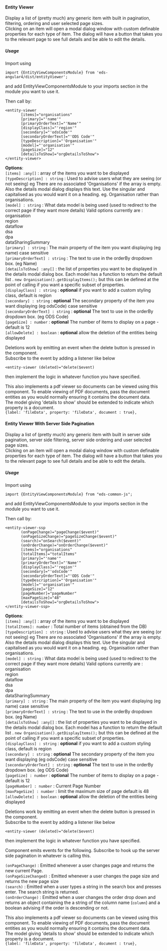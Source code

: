 #### Entity Viewer
Display a list of (pretty much) any generic item with built in pagination, filtering, ordering and user selected page sizes.  
Clicking on an item will open a modal dialog window with custom definable properties for each type of item.  The dialog will have a button that takes you to the relevant page to see full details and be able to edit the details.
 
 ##### Usage
 Import using 
 ```angular2html
import {EntityViewComponentsModule} from 'eds-angular4/dist/entityViewer';
```
 
 and add EntityViewComponentsModule to your imports section in the module you want to use it.
 
 Then call by:
 
 ```angular2html
<entity-viewer
        [items]="organisations"
        [primary]="'name'"
        [primaryOrderText]="'Name'"
        [displayClass]="'region'"
        [secondary]="'odsCode'"
        [secondaryOrderText]="'ODS Code'"
        [typeDescription]="'Organisation'"
        [model]="'organisation'"
        [pageSize]="12"
        [detailsToShow]="orgDetailsToShow">
</entity-viewer>
```

**Options**:  
`[items] :any[]` : array of the items you want to be displayed  
`[typeDescription] : string` : Used to advise users what they are seeing (or not seeing) eg There are no associated 'Organisations' if the array is empty.  Also the details modal dialog displays this text.  Use the singular and capitalised as you would want it on a heading.  eg. Organisation rather than organisations.   
`[model] : string` : What data model is being used (used to redirect to the correct page if they want more details) Valid options currently are :  
organisation  
region  
dataflow  
dsa  
dpa  
dataSharingSummary  
`[primary] : string` : The main property of the item you want displaying (eg name) case sensitive  
`[primaryOrderText] : string` : The text to use in the orderBy dropdown box. (eg Name)  
`[detailsToShow] :any[]` : the list of properties you want to be displayed in the details modal dialog box.  Each model has a function to return the default list . `new Organisation().getDisplayItems();` but this can be defined at the point of calling if you want a specific subset of properties.   
`[displayClass] : string` : **optional** if you want to add a custom styling class, default is region  
`[secondary] : string` : **optional** The secondary property of the item you want displaying (eg odsCode) case sensitive  
`[secondaryOrderText] : string` : **optional** The text to use in the orderBy dropdown box. (eg ODS Code)  
`[pageSize] : number` : **optional** The number of items to display on a page - default is 12  
`[allowDelete] : boolean` : **optional** allow the deletion of the entities being displayed

 Deletions work by emitting an event when the delete button is pressed in the component.  
 Subscribe to the event by adding a listener like below
 
 `<entity-viewer (deleted)="delete($event)`
 
 then implement the logic in whatever function you have specified.
 
 This also implements a pdf viewer so documents can be viewed using this component.  To enable viewing of PDF documents, pass the document entities as you would normally ensuring it contains the document data.  
 The model giving 'details to show' should be extended to indicate which property is a document.  
 `{label: 'fileData', property: 'fileData', document : true},`
 
 #### Entity Viewer With Server Side Pagination
 Display a list of (pretty much) any generic item with built in server side pagination, server side filtering, server side ordering and user selected page sizes.  
 Clicking on an item will open a modal dialog window with custom definable properties for each type of item.  The dialog will have a button that takes you to the relevant page to see full details and be able to edit the details.
  
  ##### Usage
  Import using 
  ```angular2html
 import {EntityViewComponentsModule} from "eds-common-js";
 ```
  
  and add EntityViewComponentsModule to your imports section in the module you want to use it.
  
  Then call by:
  
  ```angular2html
 <entity-viewer-ssp
         (onPageChange)="pageChange($event)"
         (onPageSizeChange)="pageSizeChange($event)"
         (search)="onSearch($event)"
         (onOrderChange)="onOrderChange($event)"
         [items]="organisations"
         [totalItems]="totalItems"
         [primary]="'name'"
         [primaryOrderText]="'Name'"
         [displayClass]="'region'"
         [secondary]="'odsCode'"
         [secondaryOrderText]="'ODS Code'"
         [typeDescription]="'Organisation'"
         [model]="'organisation'"
         [pageSize]="12"
         [pageNumber]="pageNumber"
         [maxPageSize]="48"
         [detailsToShow]="orgDetailsToShow">
 </entity-viewer-ssp>
 ```
 
 **Options**:  
 `[items] :any[]` : array of the items you want to be displayed  
 `[totalItems]: number` : Total number of items (obtained from the DB)
 `[typeDescription] : string` : Used to advise users what they are seeing (or not seeing) eg There are no associated 'Organisations' if the array is empty.  Also the details modal dialog displays this text.  Use the singular and capitalised as you would want it on a heading.  eg. Organisation rather than organisations.   
 `[model] : string` : What data model is being used (used to redirect to the correct page if they want more details) Valid options currently are :  
 organisation  
 region  
 dataflow  
 dsa  
 dpa  
 dataSharingSummary  
 `[primary] : string` : The main property of the item you want displaying (eg name) case sensitive  
 `[primaryOrderText] : string` : The text to use in the orderBy dropdown box. (eg Name)  
 `[detailsToShow] :any[]` : the list of properties you want to be displayed in the details modal dialog box.  Each model has a function to return the default list . `new Organisation().getDisplayItems();` but this can be defined at the point of calling if you want a specific subset of properties.   
 `[displayClass] : string` : **optional** if you want to add a custom styling class, default is region  
 `[secondary] : string` : **optional** The secondary property of the item you want displaying (eg odsCode) case sensitive  
 `[secondaryOrderText] : string` : **optional** The text to use in the orderBy dropdown box. (eg ODS Code)  
 `[pageSize] : number` : **optional** The number of items to display on a page - default is 12  
 `[pageNumber] : number` : Current Page Number  
 `[maxPageSize] : number` : limit the maximum size of page default is 48 
 `[allowDelete] : boolean` : **optional** allow the deletion of the entities being displayed
 
  Deletions work by emitting an event when the delete button is pressed in the component.  
  Subscribe to the event by adding a listener like below
  
  `<entity-viewer (deleted)="delete($event)`
  
  then implement the logic in whatever function you have specified.
  
  Component emits events for the following.  Subscribe to hook up the server side pagination in whatever is calling this.
  
  `(onPageChange)` : Emitted whenever a user changes page and returns the new current Page.  
  `(onPageSizeChanged)` : Emitted whenever a user changes the page size and returns the new page size  
  `(search)` : Emitted when a user types a string in the search box and presses enter.  The search string is returned.  
  `(onOrderChange)` : Emitted when a user changes the order drop down and returns an object containing the a string of the column name (`column`) and a boolean advising if the order is descending or not.  
   
  This also implements a pdf viewer so documents can be viewed using this component.  To enable viewing of PDF documents, pass the document entities as you would normally ensuring it contains the document data.  
  The model giving 'details to show' should be extended to indicate which property is a document.  
  `{label: 'fileData', property: 'fileData', document : true},`
